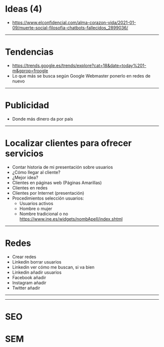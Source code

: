 # Ideas (4)
* https://www.elconfidencial.com/alma-corazon-vida/2021-01-09/muerte-social-filosofia-chatbots-fallecidos_2899036/

-------------------

# Tendencias
* https://trends.google.es/trends/explore?cat=18&date=today%201-m&gprop=froogle
* Lo que más se busca según Google Webmaster ponerlo en redes de nuevo 

-------------------

# Publicidad
- Donde más dinero da por país

-------------------

# Localizar clientes para ofrecer servicios	
- Contar historia de mi presentación sobre usuarios
- ¿Cómo llegar al cliente?
- ¿Mejor idea?	
- Clientes en páginas web (Páginas Amarillas)	
- Clientes en redes	
- Clientes por Internet (presentación)	
- Procedimientos selección usuarios:	
  - Usuarios activos	
  - Hombre o mujer	
  - Nombre tradicional o no https://www.ine.es/widgets/nombApell/index.shtml	

-------------------

# Redes
- Crear redes
- Linkedin borrar usuarios
- Linkedin ver cómo me buscan, si va bien
- Linkedin añadir usuarios
- Facebook añadir
- Instagram añadir
- Twitter añadir

-------------------
-------------------

# SEO

# SEM
